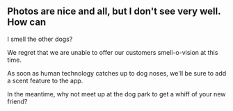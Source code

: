 ## Photos are nice and all, but I don't see very well. How can 
I smell the other dogs? 

We regret that we are unable to offer our customers smell-o-vision
at this time. 

As soon as human technology catches up to dog noses, we'll be 
sure to add a scent feature to the app. 

In the meantime, why not meet up at the dog park to get a whiff
of your new friend? 



